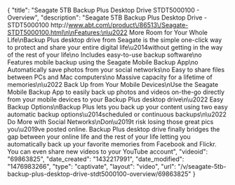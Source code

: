 {
    "title": "Seagate 5TB Backup Plus Desktop Drive STDT5000100 - Overview",
    "description": "Seagate 5TB Backup Plus Desktop Drive - STDT5000100 http:\/\/www.abt.com\/product\/86513\/Seagate-STDT5000100.html\n\nFeatures:\n\u2022 More Room for Your Whole Life\nBackup Plus desktop drive from Seagate is the simple one-click way to protect and share your entire digital life\u2014without getting in the way of the rest of your life\no Includes easy-to-use backup software\no Features mobile backup using the Seagate Mobile Backup App\no Automatically save photos from your social networks\no Easy to share files between PCs and Mac computers\no Massive capacity for a lifetime of memories\n\u2022 Back Up from Your Mobile Devices\nUse the Seagate Mobile Backup App to easily back up photos and videos on-the-go directly from your mobile devices to your Backup Plus desktop drive\n\u2022 Easy Backup Options\nBackup Plus lets you back up your content using two easy automatic backup options\u2014scheduled or continuous backups\n\u2022 Do More with Social Networks\nDon\u2019t risk losing those great pics you\u2019ve posted online. Backup Plus desktop drive finally bridges the gap between your online life and the rest of your life letting you automatically back up your favorite memories from Facebook and Flickr. You can even share new videos to your YouTube account",
    "videoid": "69863825",
    "date_created": "1432217991",
    "date_modified": "1476983266",
    "type": "captivate",
    "layout": "video",
    "url": "\/v\/seagate-5tb-backup-plus-desktop-drive-stdt5000100-overview\/69863825"
}